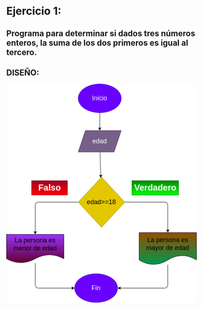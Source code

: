 # Ejercicio 1:

## Programa para determinar si dados tres números enteros, la suma de los dos primeros es igual al tercero.

## DISEÑO:

![Diagrama de flujo](diagrama.png "Diagrama de flujo")